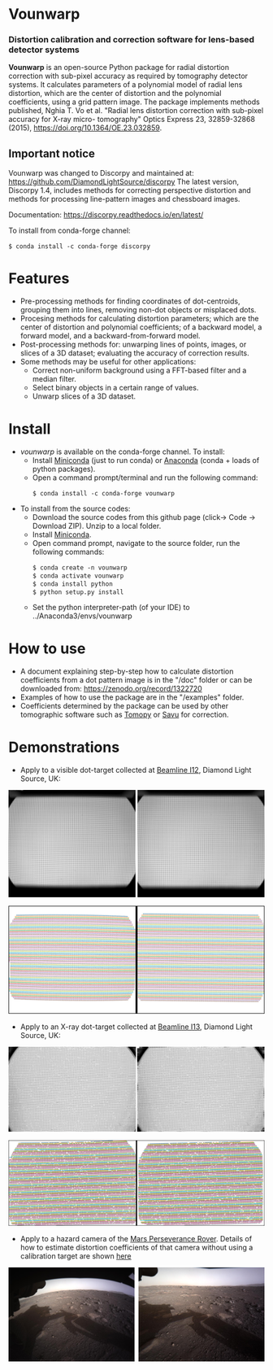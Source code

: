 # Vounwarp

### Distortion calibration and correction software for lens-based detector systems


**Vounwarp** is an open-source Python package for radial distortion correction 
with sub-pixel accuracy as required by tomography detector systems. 
It calculates parameters of a polynomial model of radial lens distortion, which 
are the center of distortion and the polynomial coefficients, using a grid 
pattern image. The package implements methods published, Nghia T. Vo et al.
"Radial lens distortion correction with sub-pixel accuracy for X-ray micro-
tomography" Optics Express 23, 32859-32868 (2015), 
https://doi.org/10.1364/OE.23.032859. 

Important notice
----------------
Vounwarp was changed to Discorpy and maintained at: https://github.com/DiamondLightSource/discorpy
The latest version, Discorpy 1.4, includes methods for correcting perspective distortion and methods 
for processing line-pattern images and chessboard images. 

Documentation: https://discorpy.readthedocs.io/en/latest/ 

To install from conda-forge channel: 
```commandline
$ conda install -c conda-forge discorpy
```

Features
========
- Pre-processing methods for finding coordinates of dot-centroids, grouping them
 into lines, removing non-dot objects or misplaced dots.
- Procesing methods for calculating distortion parameters; which are the 
center of distortion and polynomial coefficients; of a backward model, a forward
model, and a backward-from-forward model.
- Post-processing methods for: unwarping lines of points, images, or slices of 
a 3D dataset; evaluating the accuracy of correction results.
- Some methods may be useful for other applications:
  * Correct non-uniform background using a FFT-based filter and a median filter.
  * Select binary objects in a certain range of values.
  * Unwarp slices of a 3D dataset.

Install
=======
- *vounwarp* is available on the conda-forge channel. To install: 
    * Install [Miniconda](https://docs.conda.io/en/latest/miniconda.html) 
    (just to run conda) or [Anaconda](https://www.anaconda.com/products/individual)
    (conda + loads of python packages). 
    * Open a command prompt/terminal and run the following command:
        ```commandline
        $ conda install -c conda-forge vounwarp
        ```
- To install from the source codes:
    * Download the source codes from this github page (click-> Code -> Download ZIP). 
    Unzip to a local folder.
    * Install [Miniconda](https://docs.conda.io/en/latest/miniconda.html).
    * Open command prompt, navigate to the source folder, run the following 
    commands:
        ```commandline
        $ conda create -n vounwarp
        $ conda activate vounwarp
        $ conda install python
        $ python setup.py install
        ```
     * Set the python interpreter-path (of your IDE) to ../Anaconda3/envs/vounwarp 

How to use
==========
- A document explaining step-by-step how to calculate distortion coefficients 
from a dot pattern image is in the "/doc" folder or can be downloaded from: 
https://zenodo.org/record/1322720 
- Examples of how to use the package are in the "/examples" folder.
- Coefficients determined by the package can be used by other tomographic 
software such as [Tomopy](https://tomopy.readthedocs.io/en/latest/api/tomopy.prep.alignment.html) or
[Savu](https://github.com/DiamondLightSource/Savu/blob/master/savu/plugins/corrections/distortion_correction.py) 
for correction.

Demonstrations
==============
- Apply to a visible dot-target collected at [Beamline I12](https://www.diamond.ac.uk/Instruments/Imaging-and-Microscopy/I12/Detectors-at-I12.html),
Diamond Light Source, UK:

![I12_before_after1](data/demo/i12_data_1.jpg)

![I12_before_after2](data/demo/i12_data_2.jpg)

- Apply to an X-ray dot-target collected at [Beamline I13](https://www.diamond.ac.uk/Instruments/Imaging-and-Microscopy/I13/Diamond-Manchester_Imaging_Branchline/Facilities_and_equipment_Imaging.html),
Diamond Light Source, UK:

![I13_before_after1](data/demo/i13_data_1.jpg)

![I13_before_after2](data/demo/i13_data_2.jpg)

- Apply to a hazard camera of the [Mars Perseverance Rover](https://mars.nasa.gov/mars2020/multimedia/raw-images/).
Details of how to estimate distortion coefficients of that camera without using
a calibration target are shown [here](https://github.com/nghia-vo/vounwarp/blob/master/examples/Perseverance_distortion_correction/Distortion_correction_for_Perseverance_camera.md)  

![Mars_rover](data/demo/Mars_Rover_camera.jpg)
